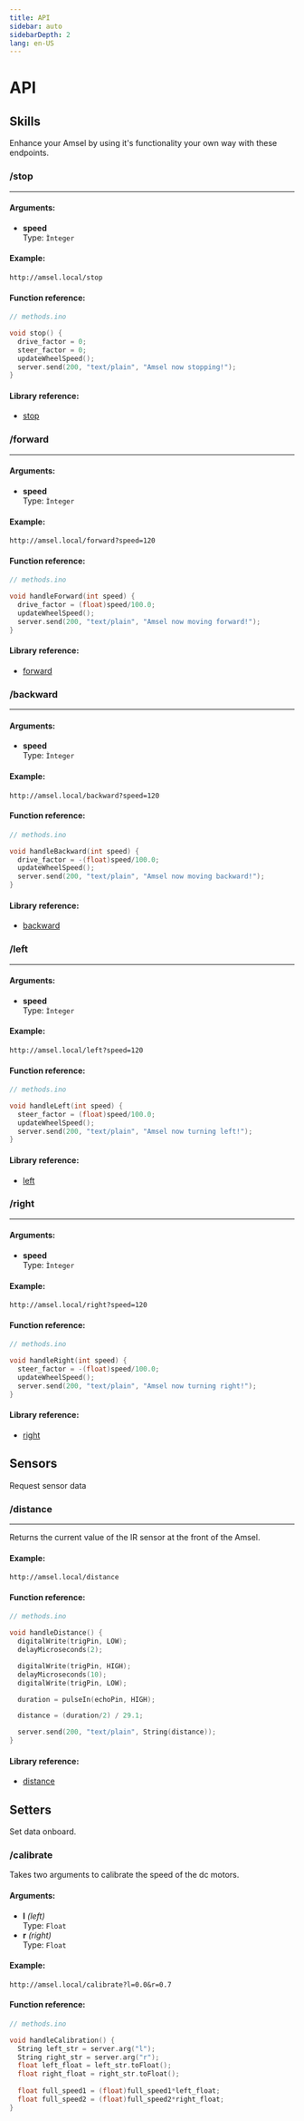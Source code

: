 ```yaml
---
title: API
sidebar: auto
sidebarDepth: 2
lang: en-US
---
```


# API



## Skills

Enhance your Amsel by using it's functionality your own way with these endpoints.


### /stop
<hr>

#### Arguments:
  - **speed** <br>
    Type: `Ìnteger`

#### Example:
```
http://amsel.local/stop
```

#### Function reference:
```cpp
// methods.ino

void stop() {
  drive_factor = 0;
  steer_factor = 0;
  updateWheelSpeed();
  server.send(200, "text/plain", "Amsel now stopping!");
}
```

#### Library reference:

- [stop](/docs/methods.html#stop)


### /forward
<hr>

#### Arguments:
  - **speed** <br>
    Type: `Ìnteger`

#### Example:
```
http://amsel.local/forward?speed=120
```

#### Function reference:
```cpp
// methods.ino

void handleForward(int speed) {
  drive_factor = (float)speed/100.0;
  updateWheelSpeed();
  server.send(200, "text/plain", "Amsel now moving forward!"); 
}
```

#### Library reference:

- [forward](/docs/methods.html#forward)


### /backward
<hr>

#### Arguments:
  - **speed** <br>
    Type: `Ìnteger`

#### Example:
```
http://amsel.local/backward?speed=120
```

#### Function reference:
```cpp
// methods.ino

void handleBackward(int speed) {
  drive_factor = -(float)speed/100.0;
  updateWheelSpeed();
  server.send(200, "text/plain", "Amsel now moving backward!");  
}
```

#### Library reference:

- [backward](/docs/methods.html#backward)


### /left
<hr>

#### Arguments:
  - **speed** <br>
    Type: `Ìnteger`

#### Example:
```
http://amsel.local/left?speed=120
```

#### Function reference:
```cpp
// methods.ino

void handleLeft(int speed) {
  steer_factor = (float)speed/100.0; 
  updateWheelSpeed();
  server.send(200, "text/plain", "Amsel now turning left!");
}
```

#### Library reference:

- [left](/docs/methods.html#left)


### /right
<hr>

#### Arguments:
  - **speed** <br>
    Type: `Ìnteger`

#### Example:
```
http://amsel.local/right?speed=120
```

#### Function reference:
```cpp
// methods.ino

void handleRight(int speed) {
  steer_factor = -(float)speed/100.0; 
  updateWheelSpeed();
  server.send(200, "text/plain", "Amsel now turning right!");
}
```

#### Library reference:

- [right](/docs/methods.html#right)



## Sensors

Request sensor data


### /distance
<hr>

Returns the current value of the IR sensor at the front of the Amsel.

#### Example:
```
http://amsel.local/distance
```

#### Function reference:
```cpp
// methods.ino

void handleDistance() {
  digitalWrite(trigPin, LOW);
  delayMicroseconds(2);

  digitalWrite(trigPin, HIGH);
  delayMicroseconds(10);
  digitalWrite(trigPin, LOW);

  duration = pulseIn(echoPin, HIGH);

  distance = (duration/2) / 29.1;

  server.send(200, "text/plain", String(distance));
}
```

#### Library reference:

- [distance](/docs/methods.html#distance)



## Setters

Set data onboard.


### /calibrate

Takes two arguments to calibrate the speed of the dc motors.

#### Arguments:
  - **l** _(left)_<br>
    Type: `Float`
  - **r** _(right)_<br>
    Type: `Float`

#### Example:
```
http://amsel.local/calibrate?l=0.0&r=0.7
```

#### Function reference:
```cpp
// methods.ino

void handleCalibration() {
  String left_str = server.arg("l");
  String right_str = server.arg("r");
  float left_float = left_str.toFloat();
  float right_float = right_str.toFloat();
  
  float full_speed1 = (float)full_speed1*left_float;
  float full_speed2 = (float)full_speed2*right_float;
}
```


